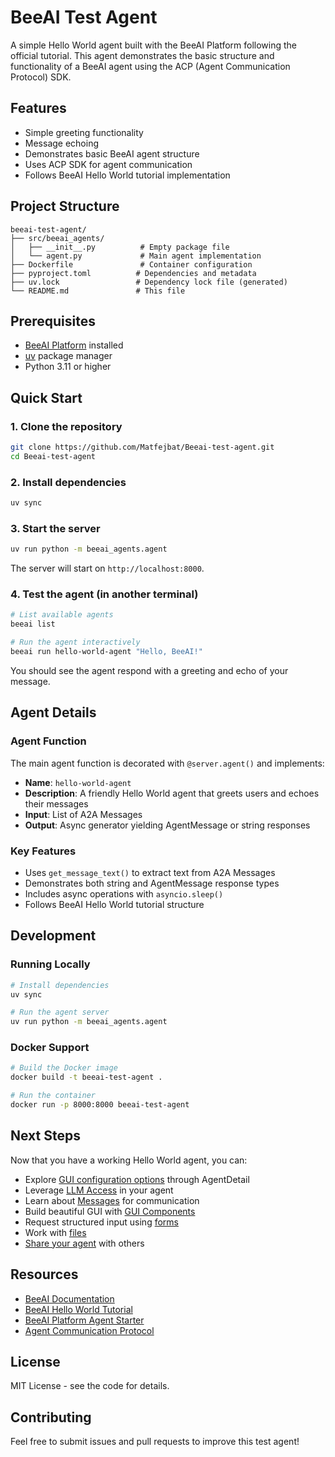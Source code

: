 # BeeAI Test Agent

A simple Hello World agent built with the BeeAI Platform following the official tutorial. This agent demonstrates the basic structure and functionality of a BeeAI agent using the ACP (Agent Communication Protocol) SDK.

## Features

- Simple greeting functionality
- Message echoing
- Demonstrates basic BeeAI agent structure
- Uses ACP SDK for agent communication
- Follows BeeAI Hello World tutorial implementation

## Project Structure

```
beeai-test-agent/
├── src/beeai_agents/
│   ├── __init__.py          # Empty package file
│   └── agent.py             # Main agent implementation
├── Dockerfile               # Container configuration
├── pyproject.toml          # Dependencies and metadata
├── uv.lock                 # Dependency lock file (generated)
└── README.md               # This file
```

## Prerequisites

- [BeeAI Platform](https://docs.beeai.dev/introduction/quickstart) installed
- [uv](https://docs.astral.sh/uv/) package manager
- Python 3.11 or higher

## Quick Start

### 1. Clone the repository

```bash
git clone https://github.com/Matfejbat/Beeai-test-agent.git
cd Beeai-test-agent
```

### 2. Install dependencies

```bash
uv sync
```

### 3. Start the server

```bash
uv run python -m beeai_agents.agent
```

The server will start on `http://localhost:8000`.

### 4. Test the agent (in another terminal)

```bash
# List available agents
beeai list

# Run the agent interactively
beeai run hello-world-agent "Hello, BeeAI!"
```

You should see the agent respond with a greeting and echo of your message.

## Agent Details

### Agent Function

The main agent function is decorated with `@server.agent()` and implements:

- **Name**: `hello-world-agent`
- **Description**: A friendly Hello World agent that greets users and echoes their messages
- **Input**: List of A2A Messages
- **Output**: Async generator yielding AgentMessage or string responses

### Key Features

- Uses `get_message_text()` to extract text from A2A Messages
- Demonstrates both string and AgentMessage response types
- Includes async operations with `asyncio.sleep()`
- Follows BeeAI Hello World tutorial structure

## Development

### Running Locally

```bash
# Install dependencies
uv sync

# Run the agent server
uv run python -m beeai_agents.agent
```

### Docker Support

```bash
# Build the Docker image
docker build -t beeai-test-agent .

# Run the container
docker run -p 8000:8000 beeai-test-agent
```

## Next Steps

Now that you have a working Hello World agent, you can:

- Explore [GUI configuration options](https://docs.beeai.dev/build-agents/agent-details) through AgentDetail
- Leverage [LLM Access](https://docs.beeai.dev/build-agents/llm-access) in your agent
- Learn about [Messages](https://docs.beeai.dev/build-agents/messages) for communication
- Build beautiful GUI with [GUI Components](https://docs.beeai.dev/build-agents/gui-components)
- Request structured input using [forms](https://docs.beeai.dev/build-agents/forms)
- Work with [files](https://docs.beeai.dev/build-agents/files)
- [Share your agent](https://docs.beeai.dev/how-to/share-agents) with others

## Resources

- [BeeAI Documentation](https://docs.beeai.dev/)
- [BeeAI Hello World Tutorial](https://docs.beeai.dev/build-agents/hello-world)
- [BeeAI Platform Agent Starter](https://github.com/i-am-bee/beeai-platform-agent-starter)
- [Agent Communication Protocol](https://agentcommunicationprotocol.dev/)

## License

MIT License - see the code for details.

## Contributing

Feel free to submit issues and pull requests to improve this test agent!
